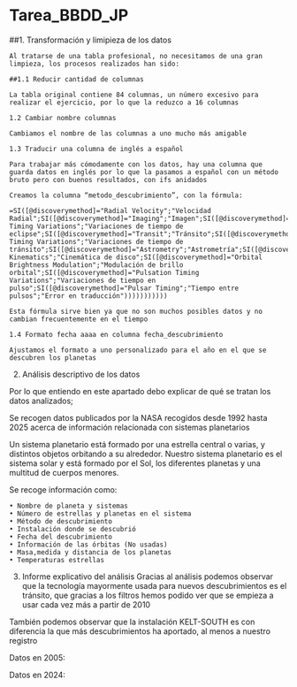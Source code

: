 # Tarea_BBDD_JP

##1. Transformación y limipieza de los datos

    Al tratarse de una tabla profesional, no necesitamos de una gran limpieza, los procesos realizados han sido:
    
    ##1.1 Reducir cantidad de columnas
    
    La tabla original contiene 84 columnas, un número excesivo para realizar el ejercicio, por lo que la reduzco a 16 columnas
    
    1.2 Cambiar nombre columnas
    
    Cambiamos el nombre de las columnas a uno mucho más amigable
    
    1.3 Traducir una columna de inglés a español
    
    Para trabajar más cómodamente con los datos, hay una columna que guarda datos en inglés por lo que la pasamos a español con un método bruto pero con buenos resultados, con ifs anidados
    
    Creamos la columna “metodo_descubrimiento”, con la fórmula:
    
    =SI([@discoverymethod]="Radial Velocity";"Velocidad Radial";SI([@discoverymethod]="Imaging";"Imagen";SI([@discoverymethod]="Eclipse Timing Variations";"Variaciones de tiempo de eclipse";SI([@discoverymethod]="Transit";"Tránsito";SI([@discoverymethod]="Transit Timing Variations";"Variaciones de tiempo de tránsito";SI([@discoverymethod]="Astrometry";"Astrometría";SI([@discoverymethod]="Microlensing";"Microlente";SI([@discoverymethod]="Disk Kinematics";"Cinemática de disco";SI([@discoverymethod]="Orbital Brightness Modulation";"Modulación de brillo orbital";SI([@discoverymethod]="Pulsation Timing Variations";"Variaciones de tiempo en pulso";SI([@discoverymethod]="Pulsar Timing";"Tiempo entre pulsos";"Error en traducción"))))))))))) 
    
    Esta fórmula sirve bien ya que no son muchos posibles datos y no cambian frecuentemente en el tiempo
    
    1.4 Formato fecha aaaa en columna fecha_descubrimiento
    
    Ajustamos el formato a uno personalizado para el año en el que se descubren los planetas

2. Análisis descriptivo de los datos

Por lo que entiendo en este apartado debo explicar de qué se tratan los datos analizados;

Se recogen datos publicados por la NASA recogidos desde 1992 hasta 2025 acerca de información relacionada con sistemas planetarios

Un sistema planetario está formado por una estrella central o varias, y distintos objetos orbitando a su alrededor. Nuestro sistema planetario es el sistema solar y está formado por el Sol, los diferentes planetas y una multitud de cuerpos menores.

Se recoge información como:

    • Nombre de planeta y sistemas
    • Número de estrellas y planetas en el sistema
    • Método de descubrimiento
    • Instalación donde se descubrió
    • Fecha del descubrimiento
    • Información de las órbitas (No usadas)
    • Masa,medida y distancia de los planetas
    • Temperaturas estrellas
3. Informe explicativo del análisis
Gracias al análisis podemos observar que la tecnología mayormente usada para nuevos descubrimientos es el tránsito, que gracias a los filtros hemos podido ver que se empieza a usar cada vez más a partir de 2010

También podemos observar que la instalación KELT-SOUTH es con diferencia la que más descubrimientos ha aportado, al menos a nuestro registro

Datos en 2005:

Datos en 2024:



















